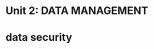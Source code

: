 Unit 2: DATA MANAGEMENT
=============

<!-- The importance of and techniques for managing large scale on-line and near-line data storage.
Digital images and manipulation techniques. -->

# data security